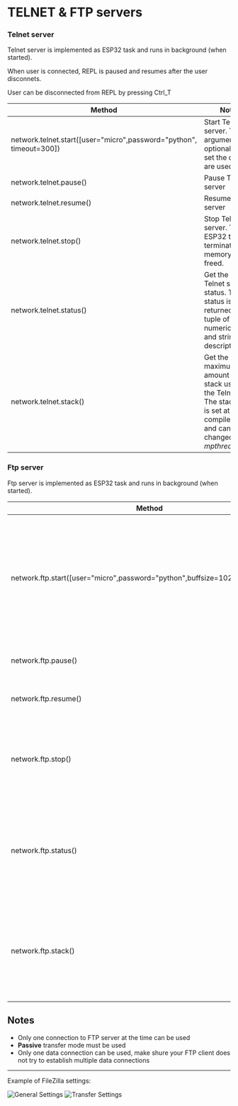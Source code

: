 # TELNET & FTP servers

### Telnet server

Telnet server is implemented as ESP32 task and runs in background (when started).

When user is connected, REPL is paused and resumes after the user disconnets.

User can be disconnected from REPL by pressing Ctrl_T


| Method  | Notes |
| - | - |
| network.telnet.start([user="micro",password="python", timeout=300]) | Start Telnet server. The arguments are optional, if not set the dafaults are used. |
| network.telnet.pause() | Pause Telnet server |
| network.telnet.resume() | Resume Telnet server |
| network.telnet.stop() | Stop Telnet server. The ESP32 task is terminated, all memory is freed. |
| network.telnet.status() | Get the current Telnet server status. The status is returned as tuple of status numeric value and string description |
| network.telnet.stack() | Get the maximum amount of stack used by the Telnet task. The stack size is set at compile time and can be changed in *mpthreadport.h* |

### Ftp server

Ftp server is implemented as ESP32 task and runs in background (when started).


| Method  | Notes |
| - | - |
| network.ftp.start([user="micro",password="python",buffsize=1024,timeout=300]) | Start FTP server. The arguments are optional, if not set the dafaults are used. *Buffsize* sets the transfer buffer size, larger buffer enables faster transfers, but uses more memory. |
| network.ftp.pause() | Pause Ftp server. Only when no client is connected. |
| network.ftp.resume() | Resume Ftp server. Only when no client is connected. |
| network.ftp.stop() | Stop Ftp server. Only when no client is connected. The ESP32 task is terminated, all memory is freed. |
| network.ftp.status() | Get the current Ftp server status. The status is returned as tuple of numeric value and string description of Command and Data channels. |
| network.ftp.stack() | Get the maximum amount of stack used by the Ftp task. The stack size is set at compile time and can be changed in *mpthreadport.h* |

## Notes

* Only one connection to FTP server at the time can be used
* **Passive** transfer mode must be used
* Only one data connection can be used, make shure your FTP client does not try to establish multiple data connections

---

Example of FileZilla settings:

![General Settings](https://raw.githubusercontent.com/loboris/MicroPython_ESP32_psRAM_LoBo/master/Documents/FileZilla_1.png)
![Transfer Settings](https://raw.githubusercontent.com/loboris/MicroPython_ESP32_psRAM_LoBo/master/Documents/FileZilla_2.png)
